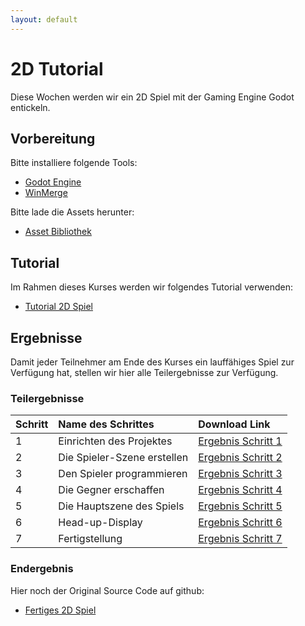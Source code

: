 ```yaml
---
layout: default
---
```


# 2D Tutorial
Diese Wochen werden wir ein 2D Spiel mit der Gaming Engine Godot entickeln.
## Vorbereitung

Bitte installiere folgende Tools:
* [Godot Engine](https://godotengine.org/download/windows/)
* [WinMerge](https://winmerge.org/downloads/?lang=de)


Bitte lade die Assets herunter:
* [Asset Bibliothek](https://godotengine.org/asset-library/asset/2712)

## Tutorial

Im Rahmen dieses Kurses werden wir folgendes Tutorial verwenden:
* [Tutorial 2D Spiel](https://docs.godotengine.org/de/4.x/getting_started/first_2d_game/index.html)

## Ergebnisse

Damit jeder Teilnehmer am Ende des Kurses ein lauffähiges Spiel zur Verfügung hat, stellen wir hier alle Teilergebnisse zur Verfügung.

### Teilergebnisse

| Schritt | Name des Schrittes | Download Link |
|:--------|:-------------------|:--------------|
| 1 | Einrichten des Projektes| [Ergebnis Schritt 1](./digicamp/downloads/schritt-1.zip) |
| 2 | Die Spieler-Szene erstellen | [Ergebnis Schritt 2](./digicamp/downloads/schritt-2.zip) |
| 3 | Den Spieler programmieren | [Ergebnis Schritt 3](./digicamp/downloads/schritt-3.zip) |
| 4 | Die Gegner erschaffen | [Ergebnis Schritt 4](./digicamp/downloads/schritt-4.zip) |
| 5 | Die Hauptszene des Spiels| [Ergebnis Schritt 5](./digicamp/downloads/schritt-5.zip) |
| 6 | Head-up-Display | [Ergebnis Schritt 6](./digicamp/downloads/schritt-6.zip) |
| 7 | Fertigstellung | [Ergebnis Schritt 7](./digicamp/downloads/schritt-7.zip) |

### Endergebnis

Hier noch der Original Source Code auf github:

* [Fertiges 2D Spiel](https://github.com/godotengine/godot-demo-projects/tree/master/2d/dodge_the_creeps)


